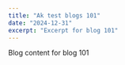 ```yaml
---
title: "Ak test blogs 101"
date: "2024-12-31"
excerpt: "Excerpt for blog 101"
---
```


Blog content for blog 101